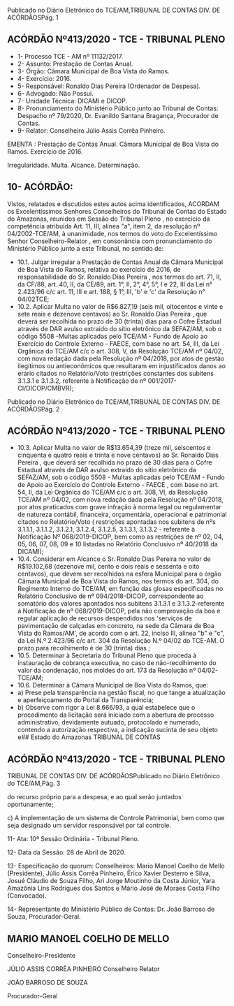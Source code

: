 Publicado  no  Diário  Eletrônico do TCE/AM,TRIBUNAL DE CONTAS DIV. DE ACÓRDÃOSPág. 1

## ACÓRDÃO Nº413/2020 - TCE - TRIBUNAL PLENO

- 1- Processo TCE - AM nº 11132/2017.
- 2- Assunto: Prestação de Contas Anual.
- 3- Órgão: Câmara Municipal de Boa Vista do Ramos.
- 4- Exercício: 2016.
- 5- Responsável: Ronaldo Dias Pereira (Ordenador de Despesa).
- 6- Advogado: Não Possui.
- 7- Unidade Técnica: DICAMI e DICOP.
- 8- Pronunciamento do Ministério Público junto ao Tribunal de Contas: Despacho nº 79/2020, Dr. Evanildo Santana Bragança, Procurador de Contas.
- 9- Relator: Conselheiro Júlio Assis Corrêa Pinheiro.

EMENTA : Prestação  de  Contas  Anual. Câmara Municipal  de  Boa  Vista  do  Ramos.  Exercício  de 2016.

Irregularidade. Multa. Alcance. Determinação.

## 10-  ACÓRDÃO:

Vistos, relatados e discutidos estes autos acima identificados, ACORDAM os Excelentíssimos Senhores Conselheiros do Tribunal de Contas do Estado do Amazonas, reunidos em Sessão do Tribunal Pleno , no exercício da competência atribuída Art. 11, III, alínea "a", item 2, da resolução nº 04/2002-TCE/AM, à unanimidade, nos termos do voto do Excelentíssimo Senhor Conselheiro-Relator , em consonância com pronunciamento do Ministério Público junto a este Tribunal, no sentido de:

- 10.1. Julgar irregular a  Prestação de Contas Anual da Câmara Municipal de Boa Vista do Ramos, relativa ao exercício de 2016, de responsabilidade do Sr. Ronaldo Dias Pereira , nos termos do art. 71, II, da CF/88, art. 40, II, da CE/89, art. 1°, II, 2°, 4°, 5°, I e 22, III da Lei  n° 2.423/96 c/c art. 11, III e art. 188, § 1°, III, 'b' e 'c' da Resolução n° 04/02TCE;
- 10.2. Aplicar Multa no valor de R$6.827,19 (seis mil, oitocentos e vinte e sete reais e dezenove centavos) ao Sr. Ronaldo Dias Pereira , que deverá ser recolhida no prazo de 30 (trinta) dias para o Cofre Estadual através de DAR avulso extraído do sítio eletrônico da SEFAZ/AM, sob o código 5508 -Multas  aplicadas  pelo  TCE/AM  -  Fundo  de  Apoio  ao  Exercício  do Controle Externo - FAECE, com base no art. 54, III, da Lei Orgânica  do TCE/AM  c/c  o  art.  308,  V,  da  Resolução  TCE/AM  nº  04/02,  com  nova redação dada pela Resolução nº 04/2018, por atos de gestão ilegítimos ou  antieconômicos  que  resultaram  em  injustificados  danos  ao  erário citados  no  Relatório/Voto  (restrições  constantes  dos  subitens  3.1.3.1  e 3.1.3.2, referente à Notificação de nº 001/2017-CI/DICOP/CMBVR);

Publicado  no  Diário  Eletrônico do TCE/AM,TRIBUNAL DE CONTAS DIV. DE ACÓRDÃOSPág. 2

## ACÓRDÃO Nº413/2020 - TCE - TRIBUNAL PLENO

- 10.3. Aplicar Multa no valor de R$13.654,39 (treze mil, seiscentos e cinquenta e quatro reais e trinta e nove centavos) ao Sr. Ronaldo Dias Pereira , que deverá ser recolhida no prazo de 30 dias para o Cofre Estadual através de DAR avulso extraído do sítio eletrônico da SEFAZ/AM, sob o código 5508 - Multas aplicadas pelo TCE/AM - Fundo de Apoio ao Exercício do Controle Externo - FAECE , com base no art. 54, II, da Lei Orgânica do TCE/AM c/c  o  art.  308,  VI,  da  Resolução  TCE/AM  nº  04/02,  com  nova redação dada pela Resolução nº 04/2018, por atos praticados com grave infração à norma legal ou regulamentar de natureza contábil, financeira, orçamentária, operacional e patrimonial citados no Relatório/Voto ( restrições apontadas nos subitens de nºs 3.1.1.1, 3.1.1.2, 3.1.2.1, 3.1.2.4, 3.1.2.5,  3.1.3.1,  3.1.3.2  -  referente  à  Notificação  Nº  068/2019-DICOP, bem como as restrições de nº 02, 04, 05, 06, 07, 08, 09 e 10 listadas no Relatório Conclusivo nº 40/2018 da DICAMI);
- 10.4. Considerar  em  Alcance o Sr.  Ronaldo  Dias  Pereira no  valor  de R$19.102,68 (dezenove  mil, cento e dois reais e sessenta  e  oito centavos), que  devem  ser  recolhidos  na  esfera  Municipal  para  o  órgão Câmara Municipal  de  Boa  Vista  do  Ramos,  nos  termos  do  art.  304,  do Regimento Interno do TCE/AM, em função das glosas especificadas no Relatório Conclusivo de nº 094/2018-DICOP, correspondente ao somatório dos valores apontados nos subitens 3.1.3.1 e 3.1.3.2-referente à  Notificação  de  nº  068/2019-DICOP,  pela  não  comprovação  da  boa  e regular aplicação de recursos despendidos nos 'serviços de pavimentação de calçadas em concreto, na sede da Câmara de Boa Vista do Ramos/AM', de acordo com o art. 22, inciso III, alínea "b" e "c", da Lei N.º  2.423/96 c/c  art.  304  da  Resolução  N.º  04/02  do TCE-AM. O prazo para recolhimento é de 30 (trinta) dias ;
- 10.5. Determinar à Secretaria do Tribunal Pleno que proceda à instauração de cobrança executiva, no caso de não-recolhimento do valor da condenação, nos moldes do art. 173 da Resolução nº 04/02-TCE/AM;
- 10.6. Determinar à Câmara Municipal de Boa Vista do Ramos, que:
- a) Prese pela transparência na gestão fiscal, no que tange a atualização e aperfeiçoamento do Portal da Transparência;
- b) Observe  com  rigor  a  Lei  8.666/93,  a  qual  estabelece  que  o procedimento  da  licitação  será  iniciado  com  a  abertura  de  processo administrativo, devidamente autuado, protocolado e numerado, contendo a autorização respectiva, a indicação sucinta de seu objeto e## Estado do Amazonas TRIBUNAL DE CONTAS

## ACÓRDÃO Nº413/2020 - TCE - TRIBUNAL PLENO

TRIBUNAL DE CONTAS DIV. DE ACÓRDÃOSPublicado  no  Diário  Eletrônico do TCE/AM,Pág. 3

do recurso próprio para a despesa, e ao qual serão juntados oportunamente;

c) A implementação de um sistema de Controle Patrimonial, bem como que seja designado um servidor responsável por tal controle.

11-  Ata: 10ª Sessão Ordinária - Tribunal Pleno.

12-  Data da Sessão: 28 de Abril de 2020.

13-  Especificação do quorum: Conselheiros: Mario Manoel Coelho de Mello (Presidente), Júlio Assis Corrêa Pinheiro, Érico Xavier Desterro e Silva, Josué Cláudio de Souza Filho, Ari Jorge Moutinho da Costa Júnior, Yara Amazônia  Lins Rodrigues dos Santos e Mário José de Moraes Costa Filho (Convocado).

14-  Representante  do  Ministério  Público  de  Contas: Dr. João  Barroso  de  Souza, Procurador-Geral.

## MARIO MANOEL COELHO DE MELLO

Conselheiro-Presidente

JÚLIO ASSIS CORRÊA PINHEIRO Conselheiro Relator

JOÃO BARROSO DE SOUZA

Procurador-Geral